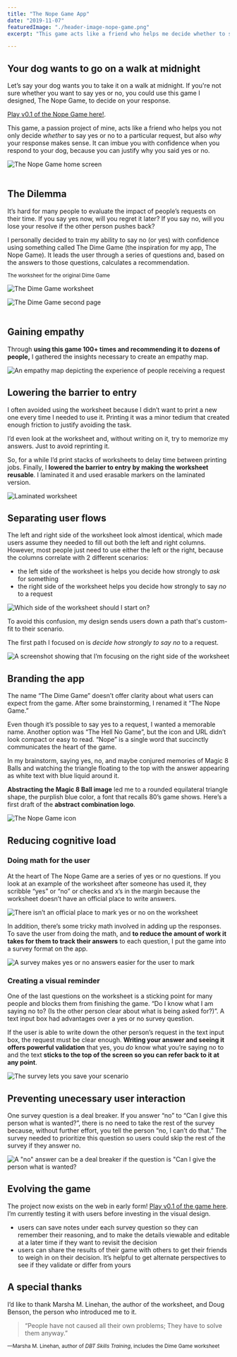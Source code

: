 ```yaml
---
title: "The Nope Game App"
date: "2019-11-07"
featuredImage: "./header-image-nope-game.png"
excerpt: "This game acts like a friend who helps me decide whether to say yes or no when someone asks me to do something."

---
```

## Your dog wants to go on a walk at midnight
Let’s say your dog wants you to take it on a walk at midnight. If you're not sure whether you want to say yes or no, you could use this game I designed, The Nope Game, to decide on your response.

[Play v0.1 of the Nope Game here!](https://thenopegame.gatsbyjs.io/). 

This game, a passion project of mine, acts like a friend who helps you not only decide _whether_ to say yes or no to a particular request, but also _why_ your response makes sense. It can imbue you with confidence when you respond to your dog, because you can justify why you said yes or no.&nbsp;


![The Nope Game home screen](home-screen-nope-game.png)
<br />
<br />
## The Dilemma

It’s hard for many people to evaluate the impact of people’s requests on their time. If you say yes now, will you regret it later? If you say no, will you lose your resolve if the other person pushes back?

I personally decided to train my ability to say no (or yes) with confidence using something called The Dime Game (the inspiration for my app, The Nope Game). It leads the user through a series of questions and, based on the answers to those questions, calculates a recommendation. 

<small>The worksheet for the original Dime Game</small>

<!-- replace these images with crisp pdf images -->

![The Dime Game worksheet](dime-game-worksheet-one.jpeg)

![The Dime Game second page](dime-game-worksheet-two.jpeg)
<br />
<br />
## Gaining empathy

Through **using this game 100+ times and recommending it to dozens of people,** I gathered the insights necessary to create an empathy map.

![An empathy map depicting the experience of people receiving a request](empathy-map.jpeg)

## Lowering the barrier to entry

I often avoided using the worksheet because I didn’t want to print a new one every time I needed to use it. Printing it was a minor tedium that created enough friction to justify avoiding the task.

I’d even look at the worksheet and, without writing on it, try to memorize my answers. Just to avoid reprinting it.

So, for a while I’d print stacks of worksheets to delay time between printing jobs. Finally, I **lowered the barrier to entry by making the worksheet reusable**. I laminated it and used erasable markers on the laminated version.

![Laminated worksheet](laminated-worksheet.jpeg)

## Separating user flows

The left and right side of the worksheet look almost identical, which made users assume they needed to fill out both the left and right columns. However, most people just need to use either the left or the right, because the columns correlate with 2 different scenarios:
- the left side of the worksheet is helps you decide how strongly to _ask_ for something
- the right side of the worksheet helps you decide how strongly to say _no_ to a request

![Which side of the worksheet should I start on?](two-column-worksheet.jpeg)

To avoid this confusion, my design sends users down a path that's custom-fit to their scenario.

The first path I focused on is _decide how strongly to say no_ to a request.

![A screenshot showing that I’m focusing on the right side of the worksheet](right-side-worksheet.jpeg)

## Branding the app

The name “The Dime Game” doesn’t offer clarity about what users can expect from the game. After some brainstorming, I renamed it “The Nope Game.”

Even though it’s possible to say yes to a request, I wanted a memorable name. Another option was “The Hell No Game”, but the icon and URL didn’t look compact or easy to read. “Nope” is a single word that succinctly communicates the heart of the game.

In my brainstorm, saying yes, no, and maybe conjured memories of Magic 8 Balls and watching the triangle floating to the top with the answer appearing as white text with blue liquid around it.

**Abstracting the Magic 8 Ball image** led me to a rounded equilateral triangle shape, the purplish blue color, a font that recalls 80’s game shows. Here’s a first draft of the **abstract combination logo**.

![The Nope Game icon](nope-game-logo.jpg)

## Reducing cognitive load

### Doing math for the user

At the heart of The Nope Game are a series of yes or no questions. If you look at an example of the worksheet after someone has used it, they scribble “yes” or “no” or checks and x’s in the margin because the worksheet doesn’t have an official place to write answers.

![There isn’t an official place to mark yes or no on the worksheet](rosie-request.jpeg)

In addition, there’s some tricky math involved in adding up the responses. To save the user from doing the math, and **to reduce the amount of work it takes for them to track their answers** to each question, I put the game into a survey format on the app.

![A survey makes yes or no answers easier for the user to mark](can-i-give.png)

### Creating a visual reminder

One of the last questions on the worksheet is a sticking point for many people and blocks them from finishing the game. “Do I know what I am saying no to? (Is the other person clear about what is being asked for?)”. A text input box had advantages over a yes or no survey question.

If the user is able to write down the other person’s request in the text input box, the request must be clear enough. **Writing your answer and seeing it offers powerful validation** that yes, you _do_ know what you’re saying no to and the text **sticks to the top of the screen so you can refer back to it at any point**.

![The survey lets you save your scenario](saved-scenario.png)

## Preventing unecessary user interaction

One survey question is a deal breaker. If you answer “no” to “Can I give this person what is wanted?”, there is no need to take the rest of the survey because, without further effort, you tell the person “no, I can’t do that.” The survey needed to prioritize this question so users could skip the rest of the survey if they answer no.

![A "no" answer can be a deal breaker if the question is "Can I give the person what is wanted?](request-not-clear.png)

## Evolving the game

The project now exists on the web in early form! [Play v0.1 of the game here](https://thenopegame.gatsbyjs.io/). I’m currently testing it with users before investing in the visual design.

- users can save notes under each survey question so they can remember their reasoning, and to make the details viewable and editable at a later time if they want to revisit the decision
- users can share the results of their game with others to get their friends to weigh in on their decision. It’s helpful to get alternate perspectives to see if they validate or differ from yours

## A special thanks

I’d like to thank Marsha M. Linehan, the author of the worksheet, and Doug Benson, the person who introduced me to it.

> “People have not caused all their own problems; They have to solve them anyway.”

<small>—Marsha M. Linehan, author of _DBT Skills Training_, includes the Dime Game worksheet</small>
